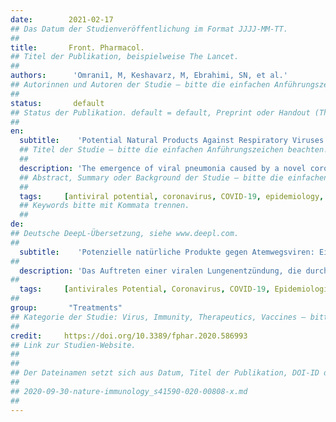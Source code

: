 ```yaml
---
date:        2021-02-17
## Das Datum der Studienveröffentlichung im Format JJJJ-MM-TT.
##
title:       Front. Pharmacol.
## Titel der Publikation, beispielweise The Lancet.
##
authors:      'Omrani1, M, Keshavarz, M, Ebrahimi, SN, et al.'
## Autorinnen und Autoren der Studie – bitte die einfachen Anführungszeichen beachten!
##
status:       default
## Status der Publikation. default = default, Preprint oder Handout (Thesenpapier)
##
en:
  subtitle:    'Potential Natural Products Against Respiratory Viruses: A Perspective to Develop Anti-COVID-19 Medicines'
  ## Titel der Studie – bitte die einfachen Anführungszeichen beachten!
  ##
  description: 'The emergence of viral pneumonia caused by a novel coronavirus (CoV), known as the 2019 novel coronavirus (2019-nCoV), resulted in a contagious acute respiratory infectious disease in December 2019 in Wuhan, Hubei Province, China. Its alarmingly quick transmission to many countries across the world and a considerable percentage of morbidity and mortality made the World Health Organization recognize it as a pandemic on March 11, 2020. The perceived risk of infection has led many research groups to study COVID-19 from different aspects. In this literature review, the phylogenetics and taxonomy of COVID-19 coronavirus, epidemiology, and respiratory viruses similar to COVID-19 and their mode of action are documented in an approach to understand the behavior of the current virus. Moreover, we suggest targeting the receptors of SARS-CoV and SARS-CoV-2 such as ACE2 and other proteins including 3CLpro and PLpro for improving antiviral activity and immune response against COVID-19 disease. Additionally, since phytochemicals play an essential role in complementary therapies for viral infections, we summarized different bioactive natural products against the mentioned respiratory viruses with a focus on influenza A, SARS-CoV, MERS, and COVID-19.Based on current literature, 130 compounds have antiviral potential, and of these, 94 metabolites demonstrated bioactivity against coronaviruses. Interestingly, these are classified in different groups of natural products, including alkaloids, flavonoids, terpenoids, and others. Most of these compounds comprise flavonoid skeletons. Based on our survey, xanthoangelol E (88), isolated from Angelica keiskei (Miq.) Koidz showed inhibitory activity against SARS-CoV PLpro with the best IC50 value of 1.2 μM. Additionally, hispidulin (3), quercetin (6), rutin (8), saikosaponin D (36), glycyrrhizin (47), and hesperetin (55) had remarkable antiviral potential against different viral infections. Among these compounds, quercetin (6) exhibited antiviral activities against influenza A, SARS-CoV, and COVID-19 and this seems to be a highly promising compound. In addition, our report discusses the obstacles and future perspectives to highlight the importance of developing screening programs to investigate potential natural medicines against COVID-19.'
  ## Abstract, Summary oder Background der Studie – bitte die einfachen Anführungszeichen b
  ##
  tags:     [antiviral potential, coronavirus, COVID-19, epidemiology, mode of action, 2019-nCoV, phylogenetic, phytochemicals]
  ## Keywords bitte mit Kommata trennen.
  ##
de: 
## Deutsche DeepL-Übersetzung, siehe www.deepl.com.
##
  subtitle:    'Potenzielle natürliche Produkte gegen Atemwegsviren: Eine Perspektive für die Entwicklung von Anti-COVID-19-Medikamenten'
##
  description: 'Das Auftreten einer viralen Lungenentzündung, die durch ein neuartiges Coronavirus (CoV) verursacht wird, das als neuartiges Coronavirus 2019 (2019-nCoV) bekannt ist, führte im Dezember 2019 in Wuhan, Provinz Hubei, China, zu einer ansteckenden akuten Infektionskrankheit der Atemwege. Die alarmierend schnelle Übertragung in viele Länder der Welt und ein beträchtlicher Prozentsatz an Morbidität und Mortalität führten dazu, dass die Weltgesundheitsorganisation das Virus am 11. März 2020 als Pandemie anerkannte. Das wahrgenommene Infektionsrisiko hat viele Forschergruppen dazu veranlasst, COVID-19 unter verschiedenen Aspekten zu untersuchen. In dieser Literaturübersicht werden die Phylogenetik und Taxonomie des COVID-19-Coronavirus, die Epidemiologie sowie COVID-19-ähnliche Atemwegsviren und deren Wirkungsweise dokumentiert, um das Verhalten des aktuellen Virus zu verstehen. Darüber hinaus schlagen wir vor, die Rezeptoren von SARS-CoV und SARS-CoV-2 wie ACE2 und andere Proteine wie 3CLpro und PLpro ins Visier zu nehmen, um die antivirale Aktivität und die Immunreaktion gegen COVID-19 zu verbessern. Da Phytochemikalien eine wesentliche Rolle in ergänzenden Therapien für Virusinfektionen spielen, haben wir verschiedene bioaktive Naturstoffe gegen die genannten Atemwegsviren zusammengefasst, wobei der Schwerpunkt auf Influenza A, SARS-CoV, MERS und COVID-19 liegt. 130 Verbindungen haben laut aktueller Literatur ein antivirales Potenzial, von denen 94 Metaboliten Bioaktivität gegen Coronaviren gezeigt haben. Interessanterweise werden diese in verschiedene Gruppen von Naturprodukten eingeteilt, darunter Alkaloide, Flavonoide, Terpenoide und andere. Die meisten dieser Verbindungen bestehen aus einem Flavonoidgerüst. Ausgehend von unserer Untersuchung zeigte das aus Angelica keiskei (Miq.) Koidz isolierte Xanthoangelol E (88) eine hemmende Wirkung gegen SARS-CoV PLpro mit dem besten IC50-Wert von 1,2 μM. Darüber hinaus hatten Hispidulin (3), Quercetin (6), Rutin (8), Saikosaponin D (36), Glycyrrhizin (47) und Hesperetin (55) ein bemerkenswertes antivirales Potenzial gegen verschiedene Virusinfektionen. Unter diesen Verbindungen zeigte Quercetin (6) antivirale Aktivitäten gegen Influenza A, SARS-CoV und COVID-19 und scheint eine vielversprechende Verbindung zu sein. Darüber hinaus werden in unserem Bericht die Hindernisse und Zukunftsaussichten erörtert, um die Bedeutung der Entwicklung von Screening-Programmen zur Erforschung potenzieller natürlicher Arzneimittel gegen COVID-19 hervorzuheben.'
##
  tags:     [antivirales Potential, Coronavirus, COVID-19, Epidemiologie, Wirkungsweise, 2019-nCoV, phylogenetisch, Phytochemikalien]
##
group:       "Treatments"
## Kategorie der Studie: Virus, Immunity, Therapeutics, Vaccines – bitte die Anführungszeichen beachten!
##
credit:     https://doi.org/10.3389/fphar.2020.586993
## Link zur Studien-Website.
##
##
## Der Dateinamen setzt sich aus Datum, Titel der Publikation, DOI-ID der Studie (nach dem letzten Slash) und der Dateiendung zusammen. Bitte den Unterstrich vor der DOI-ID beachten!
##
## 2020-09-30-nature-immunology_s41590-020-00808-x.md
##
---
```

<object data="{{ page.link }}" style='height:calc(100vh - 400px); width: 100%' type='application/pdf'></object>
